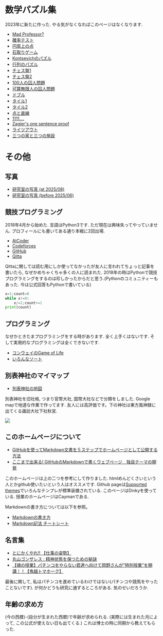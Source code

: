 # **数学パズル集**

2023年に新たに作った. やる気がなくなればこのページはなくなります. 

- [Mad Professor?](https://masataka123.github.io/blog3/sub6/1_Alps/)
- [確率テスト](https://masataka123.github.io/blog3/sub6/2_door/)
- [円周上の点](https://masataka123.github.io/blog3/sub6/3_circle/)
- [石取りゲーム](https://masataka123.github.io/blog3/sub6/4_game/)
- [Kontsevichのパズル](https://masataka123.github.io/blog3/sub6/5_Kontsevich/)
- [行列のパズル](https://masataka123.github.io/blog3/sub6/6_matrix/)
- [チェス盤1](https://masataka123.github.io/blog3/sub6/7_chess1/)
- [チェス盤2](https://masataka123.github.io/blog3/sub6/8_chess2/)
- [100人の囚人問題](https://masataka123.github.io/blog3/sub6/9_100prisoner/)
- [可算無限人の囚人問題](https://masataka123.github.io/blog3/sub6/10_prisoner2/)
- [ドブル](https://masataka123.github.io/blog3/sub6/11_dobble/)
- [タイル1](https://masataka123.github.io/blog3/sub6/12_tile1/)
- [タイル2](https://masataka123.github.io/blog3/sub6/13_tile2/)
- [点と直線](https://masataka123.github.io/blog3/sub6/14_line_and_point/)
- [1111....](https://masataka123.github.io/blog3/sub6/15_111/)
- [Zagier's one sentence proof](https://masataka123.github.io/blog3/sub6/16_Zagier/)
- [ライツアウト](https://masataka123.github.io/blog3/sub6/17_lightsout/)
- [三つの家と三つの施設](https://masataka123.github.io/blog3/sub6/18_3utilities/)


# **その他**

## 写真
- [研究室の写真 (at 2025/08)](https://masataka123.github.io/blog3/sub6/picture_room_2/)
- [研究室の写真 (before 2025/06)](https://masataka123.github.io/blog3/sub6/picture_room/)


## 競技プログラミング
2018年4月から始めた. 言語はPython3です. ただ現在は興味失ってやっていません.
プロフィールにも書いてある通り本戦に2回出場.

- [AtCoder](https://atcoder.jp/users/okumura) 
- [Codeforces](https://codeforces.com/profile/okumura) 
- [GitHub](https://github.com/masataka123/competitive_algorithms) 
- [Qitta](https://qiita.com/Kentaro_okumura) 

Qittaに関しては読む用にしか使ってなかったが友人に言われてちょっと記事を書いたら, なぜかめちゃくちゃ多くの人に読まれた.
2018年の時はPythonで競技プログラミングをするのは珍しかったからだと思う.(Pythonのコミュニティーもあった. 今は公式回答もPythonで書いている)

```python:what_is_count.py
x=1;count=0
while x!=0:
    x/=2;count+=1
print(count)
```

## プログラミング
なぜかときたまプログラミングをする時があります. 
全く上手くはないです. そして実用的なプログラミングは全くできないです. 

- [コンウェイのGame of Life](https://masataka123.github.io/blog3/sub6/conway/)
- [いろんなソート](https://masataka123.github.io/blog3/sub6/sort/)

## 別表神社のマイマップ
-  [別表神社の地図](https://drive.google.com/open?id=1JxWpfm2hv-z9RfYKFUQWAVUPeHI&usp=sharing)

別表神社を旧社格, つまり官幣大社, 国幣大社などで分類をしました. Google mapで地道な作業で作ってます. 友人には高評価です。下の神社は東方風神録に出てくる諏訪大社下社秋宮. 

![](https://masataka123.github.io/blog3/picture/5.jpg)

## このホームページについて
- [GitHubを使ってMarkdown文書を５ステップでホームページとして公開する方法](https://qiita.com/MahoTakara/items/3800e9dc83b530d0a050)
- [ここまで出来る! GitHubのMarkdownで書くウェブページ　独自テーマの開発](https://qiita.com/MahoTakara/items/e3d88a0d5d128bb07b27)

このホームページは上の二つを参考にして作りました. htmlめんどくさいという人とかgithub使いたいという人はオススメです.  Github pageは[Supported themes](https://pages.github.com/themes/)でいろんなテンプレが標準装備されている. このページはDinkyを使っている. 授業のホームページはCaymanである. 

Markdownの書き方については以下を参照。
- [Markdownの書き方](https://help.docbase.io/posts/13697#image)
- [Markdown記法 チートシート](https://qiita.com/Qiita/items/c686397e4a0f4f11683d)

## 名言集

- [とにかくやれ!! 【仕事の姿勢】](https://www.youtube.com/watch?v=JV3KOJ_Z4Vs)
- [丸山ゴンザレス : 精神状態を保つための秘訣](https://www.youtube.com/watch?v=2jceYEcTn44)
- [【魂の授業】パチンコをやらない君達へ向けて岡野さんが”特別授業”を開講！！【鬼越トマホーク】](https://www.youtube.com/watch?v=Ug54PDqRRA0)

最後に関して, 私はパチンコを進めているわけではない(パチンコや競馬をやったことないです). が何かどうも研究に通ずるところがある. 気のせいだろうか. 

## 年齢の求め方
(今の西暦)-(自分が生まれた西暦)で年齢が求められる. (実際には生まれた月によって, この公式が使えない日も出てくる.)
これは博士の時に同期から教えてもらった. 
